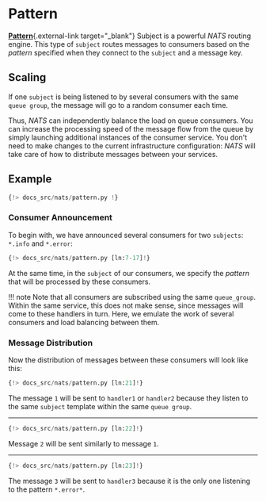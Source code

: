 # Pattern

[**Pattern**](https://docs.nats.io/nats-concepts/subjects#wildcards){.external-link target="_blank"} Subject is a powerful *NATS* routing engine. This type of `subject` routes messages to consumers based on the *pattern* specified when they connect to the `subject` and a message key.

## Scaling

If one `subject` is being listened to by several consumers with the same `queue group`, the message will go to a random consumer each time.

Thus, *NATS* can independently balance the load on queue consumers. You can increase the processing speed of the message flow from the queue by simply launching additional instances of the consumer service. You don't need to make changes to the current infrastructure configuration: *NATS* will take care of how to distribute messages between your services.

## Example

```python linenums="1"
{!> docs_src/nats/pattern.py !}
```

### Consumer Announcement

To begin with, we have announced several consumers for two `subjects`: `*.info` and `*.error`:

```python linenums="7" hl_lines="1 5 9"
{!> docs_src/nats/pattern.py [ln:7-17]!}
```

At the same time, in the `subject` of our consumers, we specify the *pattern* that will be processed by these consumers.

!!! note
    Note that all consumers are subscribed using the same `queue_group`. Within the same service, this does not make sense, since messages will come to these handlers in turn.
    Here, we emulate the work of several consumers and load balancing between them.

### Message Distribution

Now the distribution of messages between these consumers will look like this:

```python
{!> docs_src/nats/pattern.py [ln:21]!}
```

The message `1` will be sent to `handler1` or `handler2` because they listen to the same `subject` template within the same `queue group`.

---

```python
{!> docs_src/nats/pattern.py [ln:22]!}
```

Message `2` will be sent similarly to message `1`.

---

```python
{!> docs_src/nats/pattern.py [ln:23]!}
```

The message `3` will be sent to `handler3` because it is the only one listening to the pattern `*.error*`.

